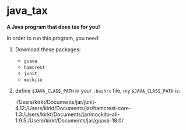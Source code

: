 # java_tax

**A Java program that does tax for you!**

In order to run this program, you need:

1. Download these packages:
    - `guava`
    - `hamcrest`
    - `junit`
    - `mockito`
2. define `$JAVA_CLASS_PATH` in your `.bashrc` file, my `$JAVA_CLASS_PATH` is:

    :/Users/kirkt/Documents/jar/junit-4.12:/Users/kirkt/Documents/jar/hamcrest-core-1.3:/Users/kirkt/Documents/jar/mockito-all-1.9.5:/Users/kirkt/Documents/jar/guava-18.0/

